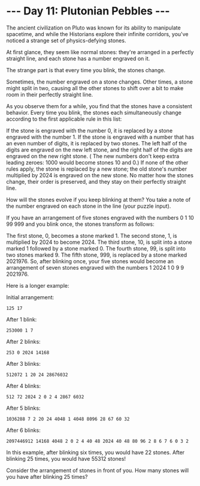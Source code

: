 --- Day 11: Plutonian Pebbles ---
=================================
The ancient civilization on Pluto was known for its ability to manipulate spacetime, and while the Historians explore
their infinite corridors, you've noticed a strange set of physics-defying stones.

At first glance, they seem like normal stones: they're arranged in a perfectly straight line, and each stone has a
number engraved on it.

The strange part is that every time you blink, the stones change.

Sometimes, the number engraved on a stone changes. Other times, a stone might split in two, causing all the other stones
to shift over a bit to make room in their perfectly straight line.

As you observe them for a while, you find that the stones have a consistent behavior. Every time you blink, the stones
each simultaneously change according to the first applicable rule in this list:

If the stone is engraved with the number 0, it is replaced by a stone engraved with the number 1.
If the stone is engraved with a number that has an even number of digits, it is replaced by two stones. The left half of
the digits are engraved on the new left stone, and the right half of the digits are engraved on the new right stone. (
The new numbers don't keep extra leading zeroes: 1000 would become stones 10 and 0.)
If none of the other rules apply, the stone is replaced by a new stone; the old stone's number multiplied by 2024 is
engraved on the new stone.
No matter how the stones change, their order is preserved, and they stay on their perfectly straight line.

How will the stones evolve if you keep blinking at them? You take a note of the number engraved on each stone in the
line (your puzzle input).

If you have an arrangement of five stones engraved with the numbers 0 1 10 99 999 and you blink once, the stones
transform as follows:

The first stone, 0, becomes a stone marked 1.
The second stone, 1, is multiplied by 2024 to become 2024.
The third stone, 10, is split into a stone marked 1 followed by a stone marked 0.
The fourth stone, 99, is split into two stones marked 9.
The fifth stone, 999, is replaced by a stone marked 2021976.
So, after blinking once, your five stones would become an arrangement of seven stones engraved with the numbers 1 2024 1
0 9 9 2021976.

Here is a longer example:

Initial arrangement:

`125 17`

After 1 blink:

`253000 1 7`

After 2 blinks:

`253 0 2024 14168`

After 3 blinks:

`512072 1 20 24 28676032`

After 4 blinks:

`512 72 2024 2 0 2 4 2867 6032`

After 5 blinks:

`1036288 7 2 20 24 4048 1 4048 8096 28 67 60 32`

After 6 blinks:

`2097446912 14168 4048 2 0 2 4 40 48 2024 40 48 80 96 2 8 6 7 6 0 3 2`

In this example, after blinking six times, you would have 22 stones. After blinking 25 times, you would have 55312
stones!

Consider the arrangement of stones in front of you. How many stones will you have after blinking 25 times?